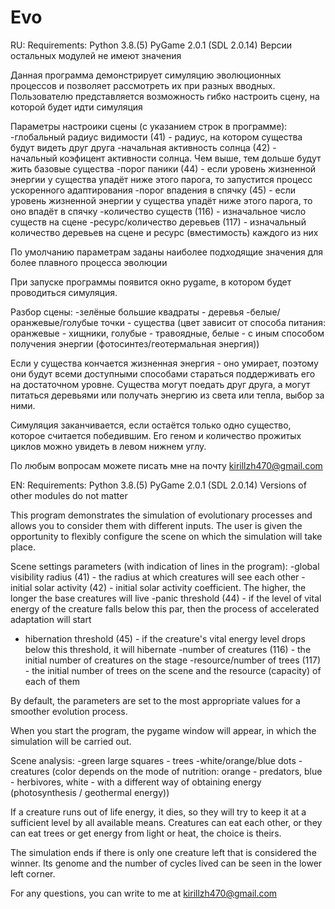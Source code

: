 # Evo
RU:
Requirements:
Python 3.8.(5)
PyGame 2.0.1 (SDL 2.0.14)
Версии остальных модулей не имеют значения

Данная программа демонстрирует симуляцию эволюционных процессов и позволяет рассмотреть их при разных вводных.
Пользователю представляется возможность гибко настроить сцену, на которой будет идти симуляция

Параметры настроики сцены (с указанием строк в программе):
-глобальный радиус видимости (41) - радиус, на котором существа будут видеть друг друга
-начальная активность солнца (42) - начальный коэфицент активности солнца. Чем выше, тем дольше будут жить базовые существа
-порог паники (44) - если уровень жизненной энергии у существа упадёт ниже этого парога, то запустится процесс ускоренного адаптирования
-порог впадения в спячку (45) - если уровень жизненной энергии у существа упадёт ниже этого парога, то оно впадёт в спячку
-количество существ (116) - изначальное число существ на сцене
-ресурс/количество деревьев (117) - изначальный количество деревьев на сцене и ресурс (вместимость) каждого из них

По умолчанию параметрам заданы наиболее подходящие значения для более плавного процесса эволюции

При запуске программы появится окно pygame, в котором будет проводиться симуляция.

Разбор сцены:
-зелёные большие квадраты - деревья
-белые/оранжевые/голубые точки - существа (цвет зависит от способа питания: оранжевые - хищники, голубые - травоядные, белые - с иным способом получения энергии (фотосинтез/геотермальная энергия))

Если у существа кончается жизненная энергия - оно умирает, поэтому они будут всеми доступными способами стараться поддерживать его на достаточном уровне.
Существа могут поедать друг друга, а могут питаться деревьями или получать энергию из света или тепла, выбор за ними.

Симуляция заканчивается, если остаётся только одно существо, которое считается победившим. Его геном и количество прожитых циклов можно увидеть в левом нижнем углу.

По любым вопросам можете писать мне на почту kirillzh470@gmail.com


EN:
Requirements:
Python 3.8.(5)
PyGame 2.0.1 (SDL 2.0.14)
Versions of other modules do not matter

This program demonstrates the simulation of evolutionary processes and allows you to consider them with different inputs.
The user is given the opportunity to flexibly configure the scene on which the simulation will take place.

Scene settings parameters (with indication of lines in the program):
-global visibility radius (41) - the radius at which creatures will see each other
-initial solar activity (42) - initial solar activity coefficient. The higher, the longer the base creatures will live
-panic threshold (44) - if the level of vital energy of the creature falls below this par, then the process of accelerated adaptation will start
- hibernation threshold (45) - if the creature's vital energy level drops below this threshold, it will hibernate
-number of creatures (116) - the initial number of creatures on the stage
-resource/number of trees (117) - the initial number of trees on the scene and the resource (capacity) of each of them

By default, the parameters are set to the most appropriate values for a smoother evolution process.

When you start the program, the pygame window will appear, in which the simulation will be carried out.

Scene analysis:
-green large squares - trees
-white/orange/blue dots - creatures (color depends on the mode of nutrition: orange - predators, blue - herbivores, white - with a different way of obtaining energy (photosynthesis / geothermal energy))

If a creature runs out of life energy, it dies, so they will try to keep it at a sufficient level by all available means.
Creatures can eat each other, or they can eat trees or get energy from light or heat, the choice is theirs.

The simulation ends if there is only one creature left that is considered the winner. Its genome and the number of cycles lived can be seen in the lower left corner.

For any questions, you can write to me at kirillzh470@gmail.com
